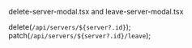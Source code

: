 delete-server-modal.tsx and leave-server-modal.tsx

delete(`/api/servers/${server?.id}`);
patch(`/api/servers/${server?.id}/leave`);

